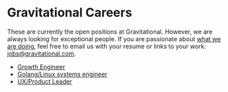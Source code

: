 # Gravitational Careers

These are currently the open positions at Gravitational. However, we are always looking for exceptional people. If you are passionate about <a href="http://gravitational.com/about.html">what we are doing</a>, feel free to email us with your resume or links to your work: <a href="mailto:jobs@gravitational.com">jobs@gravitational.com</a>.

* [Growth Engineer](growth-engineer.md)
* [Golang/Linux systems engineer](senior-backend-engineer.md)
* [UX/Product Leader](product-design-leader.md)
